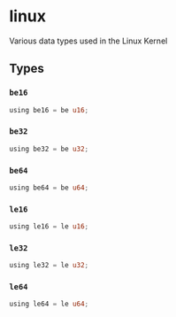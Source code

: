 # linux
Various data types used in the Linux Kernel


## Types

### `be16`

```rust
using be16 = be u16;
```
### `be32`

```rust
using be32 = be u32;
```
### `be64`

```rust
using be64 = be u64;
```
### `le16`

```rust
using le16 = le u16;
```
### `le32`

```rust
using le32 = le u32;
```
### `le64`

```rust
using le64 = le u64;
```
